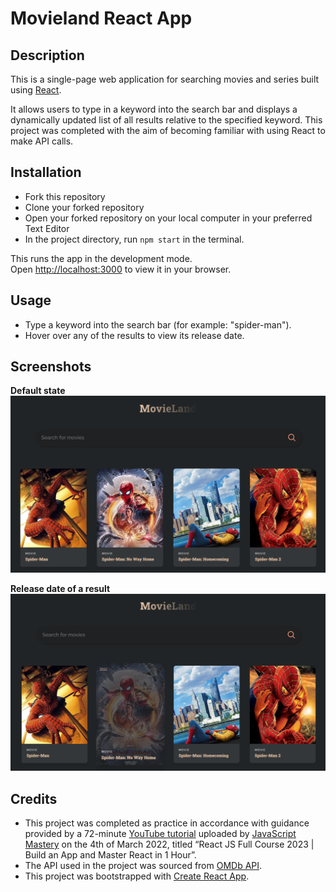 # Movieland React App

## Description

This is a single-page web application for searching movies and series built using [React](https://react.dev/). 

It allows users to type in a keyword into the search bar and displays a dynamically updated list of all results relative to the specified keyword. This project was completed with the aim of becoming familiar with using React to make API calls. 

## Installation

- Fork this repository
- Clone your forked repository
- Open your forked repository on your local computer in your preferred Text Editor
- In the project directory, run `npm start` in the terminal. 

This runs the app in the development mode.\
Open [http://localhost:3000](http://localhost:3000) to view it in your browser.

## Usage

- Type a keyword into the search bar (for example: "spider-man").
- Hover over any of the results to view its release date. 

## Screenshots

<b>Default state</b>
![Screenshot of app default state](assets/images/screenshot1.png)

<b>Release date of a result</b>
![Screenshot of result on hover revealing release date](assets/images/screenshot2.png)

## Credits

- This project was completed as practice in accordance with guidance provided by a 72-minute [YouTube tutorial](https://youtu.be/b9eMGE7QtTk) uploaded by [JavaScript Mastery](https://www.youtube.com/@javascriptmastery) on the 4th of March 2022, titled “React JS Full Course 2023 | Build an App and Master React in 1 Hour”. 
- The API used in the project was sourced from [OMDb API](http://www.omdbapi.com).
- This project was bootstrapped with [Create React App](https://github.com/facebook/create-react-app).

